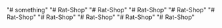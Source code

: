 "# something" 
"# Rat-Shop" 
"# Rat-Shop" 
"# Rat-Shop" 
"# Rat-Shop" 
"# Rat-Shop" 
"# Rat-Shop" 
"# Rat-Shop" 
"# Rat-Shop" 
"# Rat-Shop" 
